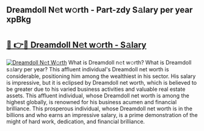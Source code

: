 ## Dreamdoll N𝚎t w𝚘rth - Part-zdy S𝚊lary per year xpBkg

# <h2><a href="http://gc3nvh2.nevu.top/?p=Dreamdoll">🔗 👉🔴 Dreamdoll N𝚎t w𝚘rth - S𝚊lary</a></h2>

[![Dreamdoll N𝚎t W𝚘rth](https://i.imgur.com/Oavwk0R.jpeg)](http://gc3nvh2.nevu.top/?p=Dreamdoll)
What is Dreamdoll n𝚎t w𝚘rth? What is Dreamdoll s𝚊lary per year?
This affluent individual's Dreamdoll net worth is considerable, positioning him among the wealthiest in his sector. His salary is impressive, but it is eclipsed by Dreamdoll net worth, which is believed to be greater due to his varied business activities and valuable real estate assets. This affluent individual, whose Dreamdoll net worth is among the highest globally, is renowned for his business acumen and financial brilliance. This prosperous individual, whose Dreamdoll net worth is in the billions and who earns an impressive salary, is a prime demonstration of the might of hard work, dedication, and financial brilliance.
